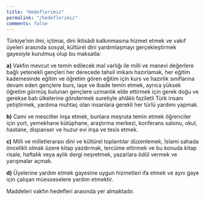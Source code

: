 ```yaml
---
title: "Hedeflerimiz"
permalink: "/hedeflerimiz"
comments: false
---
```


Türkiye’nin ilmi, içtimai, dini iktisâdi kalkınmasına hizmet etmek ve vakıf üyeleri arasında sosyal, kültürel dini yardımlaşmayı gerçekleştirmek gayesiyle kurulmuş olup bu maksatla:

**a)** Vakfın mevcut ve temin edilecek mal varlığı ile milli ve manevi değerlere bağlı yetenekli gençleri her derecede tahsil imkanı hazırlamak, her eğitim kademesinde eğitim ve öğretim gören eğitim için kurs ve hazırlık sınıflarına devam eden gençlere burs, iaşe ve ibade temin etmek, ayrıca yüksek öğretim görmüş bulunan gençlere uzmanlık elde ettirmek için gerek doğu ve gerekse batı ülkelerine göndermek suretiyle ahlâklı faziletli Türk insanı yetiştirmek, yardıma muhtaç olan insanlara gerekli her türlü yardımı yapmak.

**b)** Cami ve mescitler inşa etmek, bunlara meşruta temin etmek öğrenciler için yurt, yemekhane kütüphane, araştırma merkezi, konferans salonu, okul, hastane, dispanser ve huzur evi inşa ve tesis etmek.

**c)** Milli ve milletlerarası dini ve kültürel toplantılar düzenlemek, İslami sahada öncelikli olmak üzere kitap yazdırmak, tercüme ettirmek ve bu konuda kitap risale, haftalık veya aylık dergi neşretmek, yazarlara ödül vermek ve yarışmalar açmak.

**d)** Üyelerine yardım etmek gayesine uygun hizmetleri ifa etmek ve aynı gaye için çalışan müesseselere yardım etmektir.

Maddeleri vakfın hedefleri arasında yer almaktadır.